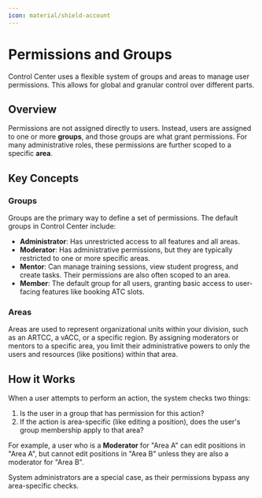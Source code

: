 ```yaml
---
icon: material/shield-account
---
```


# Permissions and Groups

Control Center uses a flexible system of groups and areas to manage user permissions. This allows for global and granular control over different parts.

## Overview

Permissions are not assigned directly to users. Instead, users are assigned to one or more **groups**, and those groups are what grant permissions. For many administrative roles, these permissions are further scoped to a specific **area**.

## Key Concepts

### Groups

Groups are the primary way to define a set of permissions. The default groups in Control Center include:

- **Administrator**: Has unrestricted access to all features and all areas.
- **Moderator**: Has administrative permissions, but they are typically restricted to one or more specific areas.
- **Mentor**: Can manage training sessions, view student progress, and create tasks. Their permissions are also often scoped to an area.
- **Member**: The default group for all users, granting basic access to user-facing features like booking ATC slots.

### Areas

Areas are used to represent organizational units within your division, such as an ARTCC, a vACC, or a specific region. By assigning moderators or mentors to a specific area, you limit their administrative powers to only the users and resources (like positions) within that area.

## How it Works

When a user attempts to perform an action, the system checks two things:

1. Is the user in a group that has permission for this action?
2. If the action is area-specific (like editing a position), does the user's group membership apply to that area?

For example, a user who is a **Moderator** for "Area A" can edit positions in "Area A", but cannot edit positions in "Area B" unless they are also a moderator for "Area B".

System administrators are a special case, as their permissions bypass any area-specific checks.
